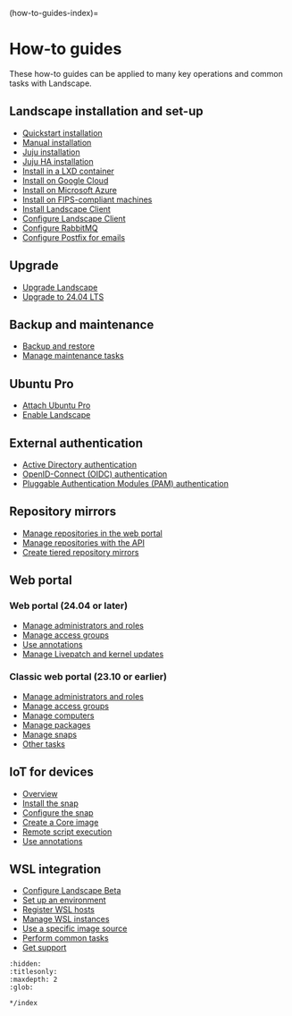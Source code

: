 (how-to-guides-index)=
# How-to guides

These how-to guides can be applied to many key operations and common tasks with Landscape.

## Landscape installation and set-up

- [Quickstart installation](/docs/how-to-guides/landscape-installation-and-set-up/quickstart-installation)
- [Manual installation](/docs/how-to-guides/landscape-installation-and-set-up/manual-installation)
- [Juju installation](/docs/how-to-guides/landscape-installation-and-set-up/juju-installation)
- [Juju HA installation](/docs/how-to-guides/landscape-installation-and-set-up/juju-ha-installation)
- [Install in a LXD container](/docs/how-to-guides/landscape-installation-and-set-up/install-in-a-lxd-container)
- [Install on Google Cloud](/docs/how-to-guides/landscape-installation-and-set-up/install-on-google-cloud)
- [Install on Microsoft Azure](/docs/how-to-guides/landscape-installation-and-set-up/install-on-microsoft-azure)
- [Install on FIPS-compliant machines](/docs/how-to-guides/landscape-installation-and-set-up/install-on-fips-compliant-machines)
- [Install Landscape Client](/docs/how-to-guides/landscape-installation-and-set-up/install-landscape-client)
- [Configure Landscape Client](/docs/how-to-guides/landscape-installation-and-set-up/configure-landscape-client)
- [Configure RabbitMQ](/docs/how-to-guides/landscape-installation-and-set-up/configure-rabbitmq)
- [Configure Postfix for emails](/docs/how-to-guides/landscape-installation-and-set-up/configure-postfix)

## Upgrade

- [Upgrade Landscape](/docs/how-to-guides/upgrade/upgrade-landscape)
- [Upgrade to 24.04 LTS](/docs/how-to-guides/upgrade/upgrade-to-24-04-lts)

## Backup and maintenance

- [Backup and restore](/docs/how-to-guides/backup-and-maintenance/backup-and-restore)
- [Manage maintenance tasks](/docs/how-to-guides/backup-and-maintenance/manage-maintenance-tasks)

## Ubuntu Pro

- [Attach Ubuntu Pro](/docs/how-to-guides/ubuntu-pro/attach-ubuntu-pro)
- [Enable Landscape](/docs/how-to-guides/ubuntu-pro/enable-landscape)

## External authentication

- [Active Directory authentication](/docs/how-to-guides/external-authentication/active-directory)
- [OpenID-Connect (OIDC) authentication](/docs/how-to-guides/external-authentication/openid-connect-oidc)
- [Pluggable Authentication Modules (PAM) authentication](/docs/how-to-guides/external-authentication/pluggable-authentication-modules-pam)

## Repository mirrors

- [Manage repositories in the web portal](/docs/how-to-guides/repository-mirrors/manage-repositories-in-the-web-portal)
- [Manage repositories with the API](/docs/how-to-guides/repository-mirrors/manage-repositories-with-the-api)
- [Create tiered repository mirrors](/docs/how-to-guides/repository-mirrors/create-tiered-repository-mirrors)

## Web portal

### Web portal (24.04 or later)

- [Manage administrators and roles](/docs/how-to-guides/web-portal/web-portal-24-04-or-later/manage-administrators-and-roles)
- [Manage access groups](/docs/how-to-guides/web-portal/web-portal-24-04-or-later/manage-access-groups)
- [Use annotations](/docs/how-to-guides/web-portal/web-portal-24-04-or-later/use-annotations)
- [Manage Livepatch and kernel updates](/docs/how-to-guides/web-portal/web-portal-24-04-or-later/manage-livepatch-and-kernel-updates)

### Classic web portal (23.10 or earlier)

- [Manage administrators and roles](/docs/how-to-guides/web-portal/classic-web-portal/manage-administrators-and-roles)
- [Manage access groups](/docs/how-to-guides/web-portal/classic-web-portal/manage-access-groups)
- [Manage computers](/docs/how-to-guides/web-portal/classic-web-portal/manage-computers)
- [Manage packages](/docs/how-to-guides/web-portal/classic-web-portal/manage-packages)
- [Manage snaps](/docs/how-to-guides/web-portal/classic-web-portal/manage-snaps)
- [Other tasks](/docs/how-to-guides/web-portal/classic-web-portal/other-tasks)

## IoT for devices

- [Overview](/docs/how-to-guides/iot-for-devices/overview)
- [Install the snap](/docs/how-to-guides/iot-for-devices/install-the-snap)
- [Configure the snap](/docs/how-to-guides/iot-for-devices/configure-the-snap)
- [Create a Core image](/docs/how-to-guides/iot-for-devices/create-a-core-image)
- [Remote script execution](/docs/how-to-guides/iot-for-devices/remote-script-execution)
- [Use annotations](/docs/how-to-guides/iot-for-devices/use-annotations)

## WSL integration

- [Configure Landscape Beta](/docs/how-to-guides/wsl-integration/configure-landscape-beta)
- [Set up an environment](/docs/how-to-guides/wsl-integration/set-up-an-environment)
- [Register WSL hosts](/docs/how-to-guides/wsl-integration/register-wsl-hosts)
- [Manage WSL instances](/docs/how-to-guides/wsl-integration/manage-wsl-instances)
- [Use a specific image source](/docs/how-to-guides/wsl-integration/use-a-specific-image-source)
- [Perform common tasks](/docs/how-to-guides/wsl-integration/perform-common-tasks)
- [Get support](/docs/how-to-guides/wsl-integration/get-support)


```{toctree}
:hidden:
:titlesonly:
:maxdepth: 2
:glob:

*/index
